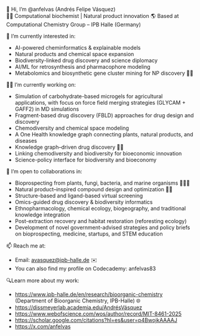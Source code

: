 👋 Hi, I’m @anfelvas (Andrés Felipe Vásquez)  
🧪🌱  Computational biochemist | Natural product innovation 
🌎 Based at Computational Chemistry Group – IPB Halle (Germany) 

👀 I’m currently interested in:
- AI-powered cheminformatics & explainable models
- Natural products and chemical space expansion
- Biodiversity-linked drug discovery and science diplomacy
- AI/ML for retrosynthesis and pharmacophore modeling
- Metabolomics and biosynthetic gene cluster mining for NP discovery 🔬🧬

📖🧬 I’m currently working on:
- Simulation of carbohydrate-based microgels for agricultural applications, with focus on force field merging strategies (GLYCAM + GAFF2) in MD simulations
- Fragment-based drug discovery (FBLD) approaches for drug design and discovery
- Chemodiversity and chemical space modeling
- A One Health knowledge graph connecting plants, natural products, and diseases
- Knowledge graph–driven drug discovery 🧠🔗
- Linking chemodiversity and biodiversity for bioeconomic innovation
- Science-policy interface for biodiversity and bioeconomy  

🤝 I’m open to collaborations in:
- Bioprospecting from plants, fungi, bacteria, and marine organisms 🌿🧫🌊
- Natural product–inspired compound design and optimization 💊🧪
- Structure-based and ligand-based virtual screening
- Omics-guided drug discovery & biodiversity informatics
- Ethnopharmacology, chemical ecology, biogeography, and traditional knowledge integration
- Post-extraction recovery and habitat restoration (reforesting ecology)
- Development of novel government-advised strategies and policy briefs on bioprospecting, medicine, startups, and STEM education

📫 Reach me at:  
- Email: avasquez@ipb-halle.de ✉️
- You can also find my profile on Codecademy: anfelvas83

🔍Learn more about my work:
- https://www.ipb-halle.de/en/research/bioorganic-chemistry (Department of Bioorganic Chemistry, IPB-Halle) 🌐
- https://dissmeyerlab.academia.edu/AndrésVásquez
- https://www.webofscience.com/wos/author/record/MIT-8461-2025
- https://scholar.google.com/citations?hl=es&user=p4BwojkAAAAJ
- https://x.com/anfelvas


<!---
anfelvas/anfelvas is a ✨ special ✨ repository because its `README.md` (this file) appears on your GitHub profile.
You can click the Preview link to take a look at your changes.
--->
